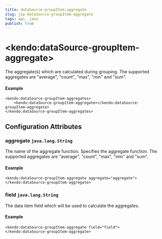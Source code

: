 ```yaml
---
title: dataSource-groupItem-aggregate
slug: jsp-dataSource-groupItem-aggregate
tags: api, java
publish: true
---
```


# \<kendo:dataSource-groupItem-aggregate\>

The aggregate(s) which are calculated during grouping. The supported aggregates are "average", "count", "max", "min" and "sum".

#### Example
    <kendo:dataSource-groupItem-aggregates>
        <kendo:dataSource-groupItem-aggregate></kendo:dataSource-groupItem-aggregate>
    </kendo:dataSource-groupItem-aggregates>

## Configuration Attributes

### aggregate `java.lang.String`

The name of the aggregate function. Specifies the aggregate function. The supported aggregates are "average", "count", "max", "min" and "sum".

#### Example
    <kendo:dataSource-groupItem-aggregate aggregate="aggregate">
    </kendo:dataSource-groupItem-aggregate>

### field `java.lang.String`

The data item field which will be used to calculate the aggregates.

#### Example
    <kendo:dataSource-groupItem-aggregate field="field">
    </kendo:dataSource-groupItem-aggregate>

 
